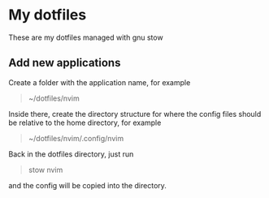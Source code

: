 # My dotfiles

These are my dotfiles managed with gnu stow

## Add new applications

Create a folder with the application name, for example

> ~/dotfiles/nvim

Inside there, create the directory structure for where the config files should be relative to the home directory, for example

> ~/dotfiles/nvim/.config/nvim

Back in the dotfiles directory, just run

> stow nvim

and the config will be copied into the directory.
